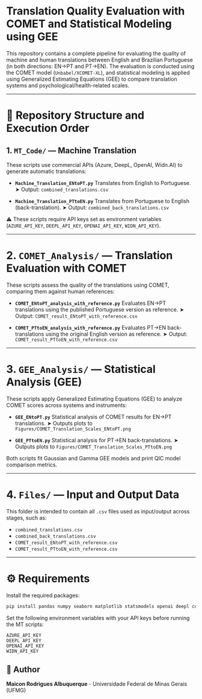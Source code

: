 # Translation Quality Evaluation with COMET and Statistical Modeling using GEE

This repository contains a complete pipeline for evaluating the quality of machine and human translations between English and Brazilian Portuguese (in both directions: EN→PT and PT→EN). The evaluation is conducted using the COMET model (`Unbabel/XCOMET-XL`), and statistical modeling is applied using Generalized Estimating Equations (GEE) to compare translation systems and psychological/health-related scales.

---

# 📁 Repository Structure and Execution Order

## 1. `MT_Code/` — Machine Translation

These scripts use commercial APIs (Azure, DeepL, OpenAI, Widn.AI) to generate automatic translations:

* **`Machine_Translation_ENtoPT.py`**
  Translates from English to Portuguese.
  ➤ Output: `combined_translations.csv`

* **`Machine_Translation_PTtoEN.py`**
  Translates from Portuguese to English (back-translation).
  ➤ Output: `combined_back_translations.csv`

⚠️ These scripts require API keys set as environment variables (`AZURE_API_KEY`, `DEEPL_API_KEY`, `OPENAI_API_KEY`, `WIDN_API_KEY`).

---

# 2. `COMET_Analysis/` — Translation Evaluation with COMET

These scripts assess the quality of the translations using COMET, comparing them against human references:

* **`COMET_ENtoPT_analysis_with_reference.py`**
  Evaluates EN→PT translations using the published Portuguese version as reference.
  ➤ Output: `COMET_result_ENtoPT_with_reference.csv`

* **`COMET_PTtoEN_analysis_with_reference.py`**
  Evaluates PT→EN back-translations using the original English version as reference.
  ➤ Output: `COMET_result_PTtoEN_with_reference.csv`

---

# 3. `GEE_Analysis/` — Statistical Analysis (GEE)

These scripts apply Generalized Estimating Equations (GEE) to analyze COMET scores across systems and instruments:

* **`GEE_ENtoPT.py`**
  Statistical analysis of COMET results for EN→PT translations.
  ➤ Outputs plots to `Figures/COMET_Translation_Scales_ENtoPT.png`

* **`GEE_PTtoEN.py`**
  Statistical analysis for PT→EN back-translations.
  ➤ Outputs plots to `Figures/COMET_Translation_Scales_PTtoEN.png`

Both scripts fit Gaussian and Gamma GEE models and print QIC model comparison metrics.

---

# 4. `Files/` — Input and Output Data

This folder is intended to contain all `.csv` files used as input/output across stages, such as:

* `combined_translations.csv`
* `combined_back_translations.csv`
* `COMET_result_ENtoPT_with_reference.csv`
* `COMET_result_PTtoEN_with_reference.csv`

---

# ⚙️ Requirements

Install the required packages:

```bash
pip install pandas numpy seaborn matplotlib statsmodels openai deepl contractions tqdm
```

Set the following environment variables with your API keys before running the MT scripts:

```
AZURE_API_KEY  
DEEPL_API_KEY  
OPENAI_API_KEY  
WIDN_API_KEY  
```

## 🧠 Author

**Maicon Rodrigues Albuquerque** - Universidade Federal de Minas Gerais (UFMG)

